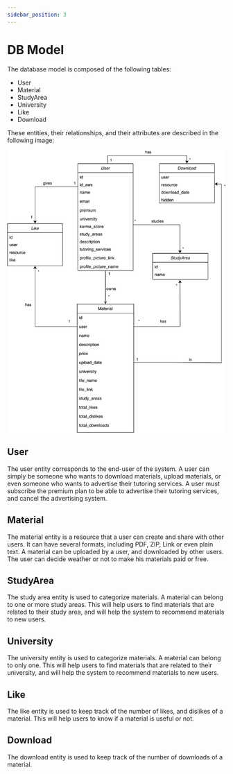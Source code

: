 ```yaml
---
sidebar_position: 3
---
```


# DB Model

The database model is composed of the following tables:

- User
- Material
- StudyArea
- University
- Like
- Download

These entities, their relationships, and their attributes are described in the following image:

![DB Model](/img/noteally_db_model.png)

## User

The user entity corresponds to the end-user of the system. A user can simply be someone who wants to download materials, upload materials, or even someone who wants to advertise their tutoring services. A user must subscribe the premium plan to be able to advertise their tutoring services, and cancel the advertising system.

## Material

The material entity is a resource that a user can create and share with other users. It can have several formats, including PDF, ZIP, Link or even plain text. A material can be uploaded by a user, and downloaded by other users. The user can decide weather or not to make his materials paid or free.

## StudyArea

The study area entity is used to categorize materials. A material can belong to one or more study areas. This will help users to find materials that are related to their study area, and will help the system to recommend materials to new users.

## University

The university entity is used to categorize materials. A material can belong to only one. This will help users to find materials that are related to their university, and will help the system to recommend materials to new users.

## Like

The like entity is used to keep track of the number of likes, and dislikes of a material. This will help users to know if a material is useful or not.

## Download

The download entity is used to keep track of the number of downloads of a material.
